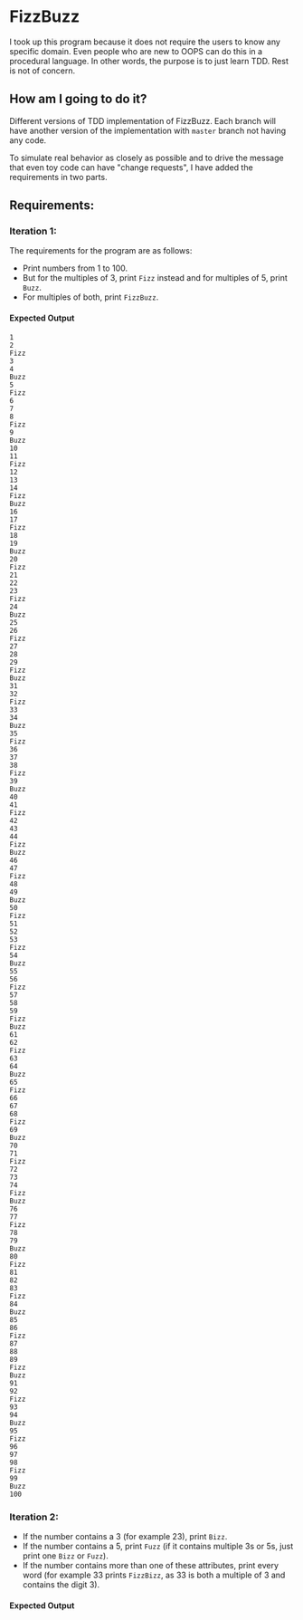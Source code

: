 # FizzBuzz

I took up this program because it does not require the users to know any specific domain. Even people who are new to OOPS can do this in a procedural language. In other words, the purpose is to just learn TDD. Rest is not of concern.

## How am I going to do it?
Different versions of TDD implementation of FizzBuzz. Each branch will have another version of the implementation with `master` branch not having any code. 

To simulate real behavior as closely as possible and to drive the message that even toy code can have "change requests", I have added the requirements in two parts.

## Requirements:
### Iteration 1:
The requirements for the program are as follows:
 - Print numbers from 1 to 100.
 - But for the multiples of 3, print `Fizz` instead and for multiples of 5, print `Buzz`.
 - For multiples of both, print `FizzBuzz`.

#### Expected Output
```
1
2
Fizz
3
4
Buzz
5
Fizz
6
7
8
Fizz
9
Buzz
10
11
Fizz
12
13
14
Fizz
Buzz
16
17
Fizz
18
19
Buzz
20
Fizz
21
22
23
Fizz
24
Buzz
25
26
Fizz
27
28
29
Fizz
Buzz
31
32
Fizz
33
34
Buzz
35
Fizz
36
37
38
Fizz
39
Buzz
40
41
Fizz
42
43
44
Fizz
Buzz
46
47
Fizz
48
49
Buzz
50
Fizz
51
52
53
Fizz
54
Buzz
55
56
Fizz
57
58
59
Fizz
Buzz
61
62
Fizz
63
64
Buzz
65
Fizz
66
67
68
Fizz
69
Buzz
70
71
Fizz
72
73
74
Fizz
Buzz
76
77
Fizz
78
79
Buzz
80
Fizz
81
82
83
Fizz
84
Buzz
85
86
Fizz
87
88
89
Fizz
Buzz
91
92
Fizz
93
94
Buzz
95
Fizz
96
97
98
Fizz
99
Buzz
100
```

### Iteration 2:
 - If the number contains a 3 (for example 23), print `Bizz`.
 - If the number contains a 5, print `Fuzz` (if it contains multiple 3s or 5s, just print one `Bizz` or `Fuzz`).
 - If the number contains more than one of these attributes, print every word (for example 33 prints `FizzBizz`, as 33 is both a multiple of 3 and contains the digit 3).

#### Expected Output

